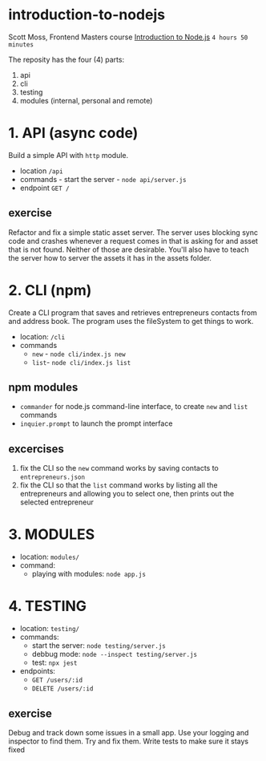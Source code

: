 <!-- @format -->

# introduction-to-nodejs

Scott Moss, Frontend Masters course [Introduction to Node.js](https://frontendmasters.com/courses/node-js/) `4 hours 50 minutes`

The reposity has the four (4) parts:

1. api
2. cli
3. testing
4. modules (internal, personal and remote)

# 1. API (async code)

Build a simple API with `http` module.

- location `/api`
- commands - start the server - `node api/server.js`
- endpoint `GET /`

## exercise

Refactor and fix a simple static asset server. The server uses blocking sync code and crashes whenever a request comes in that is asking for and asset that is not found. Neither of those are desirable. You'll also have to teach the server how to server the assets it has in the assets folder.

# 2. CLI (npm)

Create a CLI program that saves and retrieves entrepreneurs contacts from and address book. The program uses the fileSystem to get things to work.

- location: `/cli`
- commands
  - `new` - `node cli/index.js new`
  - `list`- `node cli/index.js list`

## npm modules

- `commander` for node.js command-line interface, to create `new` and `list` commands
- `inquier.prompt` to launch the prompt interface

## excercises

1. fix the CLI so the `new` command works by saving contacts to `entrepreneurs.json`
2. fix the CLI so that the `list` command works by listing all the entrepreneurs and allowing you to select one, then prints out the selected entrepreneur

# 3. MODULES

- location: `modules/`
- command:
  - playing with modules: `node app.js`

# 4. TESTING

- location: `testing/`
- commands:
  - start the server: `node testing/server.js`
  - debbug mode: `node --inspect testing/server.js`
  - test: `npx jest`
- endpoints:
  - `GET /users/:id`
  - `DELETE /users/:id`

## exercise

Debug and track down some issues in a small app. Use your logging and inspector to find them. Try and fix them. Write tests to make sure it stays fixed
